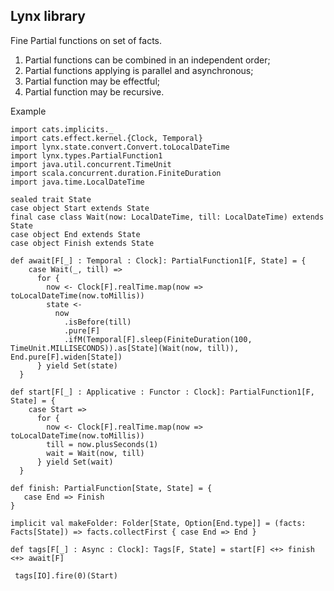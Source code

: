 ## Lynx library

Fine Partial functions on set of facts.

1) Partial functions can be combined in an independent order;
2) Partial functions applying is parallel and asynchronous;
3) Partial function may be effectful;
4) Partial function may be recursive.

Example
````
import cats.implicits._
import cats.effect.kernel.{Clock, Temporal}
import lynx.state.convert.Convert.toLocalDateTime
import lynx.types.PartialFunction1
import java.util.concurrent.TimeUnit
import scala.concurrent.duration.FiniteDuration
import java.time.LocalDateTime

sealed trait State
case object Start extends State
final case class Wait(now: LocalDateTime, till: LocalDateTime) extends State
case object End extends State
case object Finish extends State

def await[F[_] : Temporal : Clock]: PartialFunction1[F, State] = {
    case Wait(_, till) =>
      for {
        now <- Clock[F].realTime.map(now => toLocalDateTime(now.toMillis))
        state <-
          now
            .isBefore(till)
            .pure[F]
            .ifM(Temporal[F].sleep(FiniteDuration(100, TimeUnit.MILLISECONDS)).as[State](Wait(now, till)), End.pure[F].widen[State])
      } yield Set(state)
  }

def start[F[_] : Applicative : Functor : Clock]: PartialFunction1[F, State] = {
    case Start =>
      for {
        now <- Clock[F].realTime.map(now => toLocalDateTime(now.toMillis))
        till = now.plusSeconds(1)
        wait = Wait(now, till)
      } yield Set(wait)
  }

def finish: PartialFunction[State, State] = {
   case End => Finish
}

implicit val makeFolder: Folder[State, Option[End.type]] = (facts: Facts[State]) => facts.collectFirst { case End => End }

def tags[F[_] : Async : Clock]: Tags[F, State] = start[F] <+> finish <+> await[F]

 tags[IO].fire(0)(Start)
````
